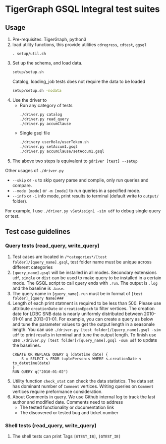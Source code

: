 # TigerGraph GSQL Integral test suites
## Usage
1. Pre-requisites: TigerGraph, python3 
1. load utility functions, this provide utilities `cdregress`, `cdtest`, `ggsql`
    ```
    . setup/util.sh
    ```
1. Set up the schema, and load data.  
    ```sh
    setup/setup.sh
    ```
    Catalog, loading_job tests does not require the data to be loaded
    ```sh
    setup/setup.sh -nodata
    ```
1. Use the driver to
    * Run any category of tests
        ```sh
        ./driver.py catalog
        ./driver.py read_query
        ./driver.py accumClause
        ```
    * Single gsql file
        ```sh
        ./drivery userRole/userToken.sh
        ./driver.py setAccum1.gsql
        ./driver.py accumClause/setAccum1.gsql
        ```
1. The above two steps is equivalent to `gdriver [test] --setup`

Other usages of `./driver.py`    
* `--skip` or `-s` to skip query parse and compile, only run queries and compare.
* `--mode [mode]` or `-m [mode]` to run queries in a specified mode.
* `--info` or `-i` info mode, print results to terminal (default write to `output/` folder).

For example, I use  `./driver.py vSetAssign1 -sim udf` to debug single query or test.

## Test case guidelines
### Query tests (read_query, write_query)
1. Test cases are located in `/*categories*/[test folder]/[query_name].gsql`, test folder name must be unique across different categories
1. `[query_name].gsql` will be installed in all modes. Secondary extensions `udf`, `single` or `dist` can be used to make query to be installed in a certain mode. The GSQL script to call query ends with `.run`. The output is `.log` and the baseline is `.base`.
1. The query name in `[query_name].run` must be in format of `[test folder]_[query Name]###`
1. Length of each print statment is required to be less than 500. Please use attribute `creationDate` or `creationEpoch` to filter vertices. The creation date for LDBC SNB data is nearly uniformly distributed between 2010-01-01 and 2013-01-01. For example, you can create a query as below and tune the parameter values to get the output length in a seasonale length. You can use `./driver.py [test folder]/[query_name].gsql -sim udf` to print results in terminal and tune the output length. To finish use use `./driver.py [test folder]/[query_name].gsql -sum udf` to update the baselines.
    ```gsql
    CREATE OR REPLACE QUERY q (datetime date) {
        S = SELECT s FROM tuplePerson:s WHERE s.creationDate < to_datetime(date)
    }
    RUN QUERY q("2010-01-02")
    ```
1. Utility function `check_stat` can check the data statistics. The data set has dominant number of `Comment` vertices. Writing queries on `Comment` vertices require preformance consideration.
1. About Comments in query. We use Github internal log to track the last author and modified date. Comments need to address 
    * The tested functionality or documentation link
    * The discovered or tested bug and ticket number

### Shell tests (read_query, write_query)
1. The shell tests can print Tags  `[GTEST_IB]`, `[GTEST_IE]`